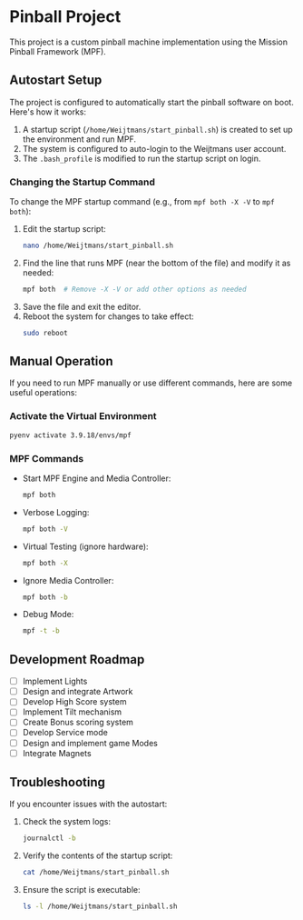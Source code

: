 # Pinball Project

This project is a custom pinball machine implementation using the Mission Pinball Framework (MPF).

## Autostart Setup

The project is configured to automatically start the pinball software on boot. Here's how it works:

1. A startup script (`/home/Weijtmans/start_pinball.sh`) is created to set up the environment and run MPF.
2. The system is configured to auto-login to the Weijtmans user account.
3. The `.bash_profile` is modified to run the startup script on login.

### Changing the Startup Command

To change the MPF startup command (e.g., from `mpf both -X -V` to `mpf both`):

1. Edit the startup script:
   ```bash
   nano /home/Weijtmans/start_pinball.sh
   ```
2. Find the line that runs MPF (near the bottom of the file) and modify it as needed:
   ```bash
   mpf both  # Remove -X -V or add other options as needed
   ```
3. Save the file and exit the editor.
4. Reboot the system for changes to take effect:
   ```bash
   sudo reboot
   ```

## Manual Operation

If you need to run MPF manually or use different commands, here are some useful operations:

### Activate the Virtual Environment

```bash
pyenv activate 3.9.18/envs/mpf
```

### MPF Commands

- Start MPF Engine and Media Controller:
  ```bash
  mpf both
  ```

- Verbose Logging:
  ```bash
  mpf both -V
  ```

- Virtual Testing (ignore hardware):
  ```bash
  mpf both -X
  ```

- Ignore Media Controller:
  ```bash
  mpf both -b
  ```

- Debug Mode:
  ```bash
  mpf -t -b
  ```

## Development Roadmap

- [ ] Implement Lights
- [ ] Design and integrate Artwork
- [ ] Develop High Score system
- [ ] Implement Tilt mechanism
- [ ] Create Bonus scoring system
- [ ] Develop Service mode
- [ ] Design and implement game Modes
- [ ] Integrate Magnets

## Troubleshooting

If you encounter issues with the autostart:

1. Check the system logs:
   ```bash
   journalctl -b
   ```
2. Verify the contents of the startup script:
   ```bash
   cat /home/Weijtmans/start_pinball.sh
   ```
3. Ensure the script is executable:
   ```bash
   ls -l /home/Weijtmans/start_pinball.sh
   ```
